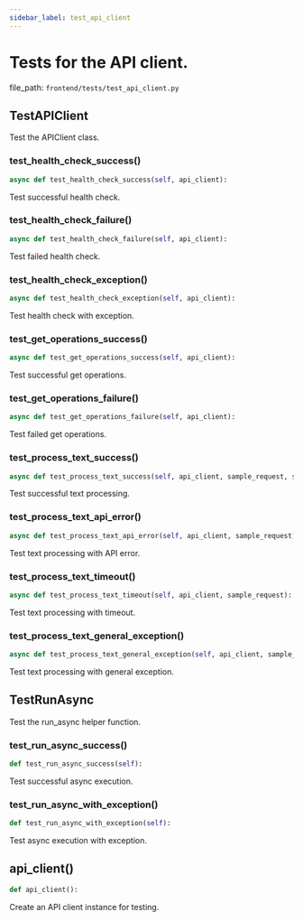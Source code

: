 ```yaml
---
sidebar_label: test_api_client
---
```


# Tests for the API client.

  file_path: `frontend/tests/test_api_client.py`

## TestAPIClient

Test the APIClient class.

### test_health_check_success()

```python
async def test_health_check_success(self, api_client):
```

Test successful health check.

### test_health_check_failure()

```python
async def test_health_check_failure(self, api_client):
```

Test failed health check.

### test_health_check_exception()

```python
async def test_health_check_exception(self, api_client):
```

Test health check with exception.

### test_get_operations_success()

```python
async def test_get_operations_success(self, api_client):
```

Test successful get operations.

### test_get_operations_failure()

```python
async def test_get_operations_failure(self, api_client):
```

Test failed get operations.

### test_process_text_success()

```python
async def test_process_text_success(self, api_client, sample_request, sample_response):
```

Test successful text processing.

### test_process_text_api_error()

```python
async def test_process_text_api_error(self, api_client, sample_request):
```

Test text processing with API error.

### test_process_text_timeout()

```python
async def test_process_text_timeout(self, api_client, sample_request):
```

Test text processing with timeout.

### test_process_text_general_exception()

```python
async def test_process_text_general_exception(self, api_client, sample_request):
```

Test text processing with general exception.

## TestRunAsync

Test the run_async helper function.

### test_run_async_success()

```python
def test_run_async_success(self):
```

Test successful async execution.

### test_run_async_with_exception()

```python
def test_run_async_with_exception(self):
```

Test async execution with exception.

## api_client()

```python
def api_client():
```

Create an API client instance for testing.
